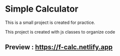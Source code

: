 # Simple Calculator

This is a small project is created for practice.

This project is created with js classes to organize code

 ## Preview : https://f-calc.netlify.app
